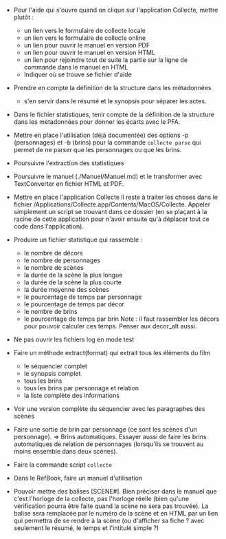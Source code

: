 * Pour l'aide qui s'ouvre quand on clique sur l'application Collecte, mettre plutôt :
  - un lien vers le formulaire de collecte locale
  - un lien vers le formulaire de collecte online
  - un lien pour ouvrir le manuel en version PDF
  - un lien pour ouvrir le manuel en version HTML
  - un lien pour rejoindre tout de suite la partie sur la ligne de commande dans le manuel en HTML
  * Indiquer où se trouve se fichier d'aide
  
* Prendre en compte la définition de la structure dans les métadonnées
  - s'en servir dans le résumé et le synopsis pour séparer les actes.

* Dans le fichier statistiques, tenir compte de la définition de la structure dans les métadonnées pour donner les écarts avec le PFA.

* Mettre en place l'utilisation (déjà documentée) des options -p (personnages) et -b (brins) pour la commande `collecte parse` qui permet de ne parser que les personnages ou que les brins.

* Poursuivre l'extraction des statistiques


* Poursuivre le manuel (./Manuel/Manuel.md) et le transformer avec TextConverter en fichier HTML et PDF.

* Mettre en place l'application Collecte
  Il reste à traiter les choses dans le fichier /Applications/Collecte.app/Contents/MacOS/Collecte. Appeler simplement un script se trouvant dans ce dossier (en se plaçant à la racine de cette application pour n'avoir ensuite qu'à déplacer tout ce code dans l'application).
* Produire un fichier statistique qui rassemble :
  - le nombre de décors
  - le nombre de personnages
  - le nombre de scènes
  - la durée de la scène la plus longue
  - la durée de la scène la plus courte
  - la durée moyenne des scènes
  - le pourcentage de temps par personnage
  - le pourcentage de temps par décor
  - le nombre de brins
  - le pourcentage de temps par brin
  Note : il faut rassembler les décors pour pouvoir calculer ces temps. Penser aux decor_alt aussi.

* Ne pas ouvrir les fichiers log en mode test

* Faire un méthode extract(format) qui extrait tous les éléments du film
  - le séquencier complet
  - le synopsis complet
  - tous les brins
  - tous les brins par personnage et relation
  - la liste complète des informations
* Voir une version complète du séquencier avec les paragraphes des scènes

* Faire une sortie de brin par personnage (ce sont les scènes d'un personnage). => Brins automatiques.
  Essayer aussi de faire les brins automatiques de relation de personnages (lorsqu'ils se trouvent au moins ensemble dans deux scènes).

* Faire la commande script `collecte`

* Dans le RefBook, faire un manuel d'utilisation

* Pouvoir mettre des balises [SCENE#<horloge>]. Bien préciser dans le manuel que c'est l'horloge de la collecte, pas l'horloge réelle (bien qu'une vérification pourra être faite quand la scène ne sera pas trouvée).
  La balise sera remplacée par le numéro de la scène et en HTML par un lien qui permettra de se rendre à la scène (ou d'afficher sa fiche ? avec seulement le résumé, le temps et l'intitulé simple ?)
